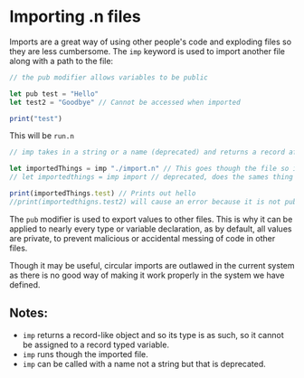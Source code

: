 # Importing .n files

Imports are a great way of using other people's code and exploding files so they are less cumbersome. The `imp` keyword is used to import another file along with a path to the file:

```js
// the pub modifier allows variables to be public

let pub test = "Hello"
let test2 = "Goodbye" // Cannot be accessed when imported

print("test")
```

This will be `run.n`

```js
// imp takes in a string or a name (deprecated) and returns a record after running though the file

let importedThings = imp "./import.n" // This goes though the file so it will print out test
// let importedthings = imp import // deprecated, does the sames thing as the line before it

print(importedThings.test) // Prints out hello
//print(importedthigns.test2) will cause an error because it is not public
```

The `pub` modifier is used to export values to other files. This is why it can be applied to nearly every type or variable declaration, as by default, all values are private, to prevent malicious or accidental messing of code in other files.

Though it may be useful, circular imports are outlawed in the current system as there is no good way of making it work properly in the system we have defined.

## Notes:

- `imp` returns a record-like object and so its type is as such, so it cannot be assigned to a record typed variable.
- `imp` runs though the imported file.
- `imp` can be called with a name not a string but that is deprecated.

